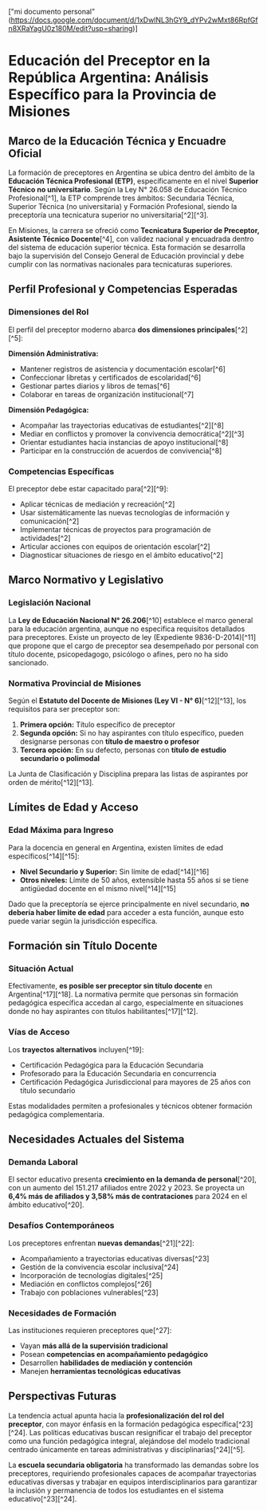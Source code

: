 ["mi documento personal"(https://docs.google.com/document/d/1xDwlNL3hGY9_dYPv2wMxt86RpfGfn8XRaYagU0z180M/edit?usp=sharing)]
# Educación del Preceptor en la República Argentina: Análisis Específico para la Provincia de Misiones

## Marco de la Educación Técnica y Encuadre Oficial

La formación de preceptores en Argentina se ubica dentro del ámbito de la **Educación Técnica Profesional (ETP)**, específicamente en el nivel **Superior Técnico no universitario**. Según la Ley N° 26.058 de Educación Técnico Profesional[^1], la ETP comprende tres ámbitos: Secundaria Técnica, Superior Técnica (no universitaria) y Formación Profesional, siendo la preceptoría una tecnicatura superior no universitaria[^2][^3].

En Misiones, la carrera se ofreció como **Tecnicatura Superior de Preceptor, Asistente Técnico Docente**[^4], con validez nacional y encuadrada dentro del sistema de educación superior técnica. Esta formación se desarrolla bajo la supervisión del Consejo General de Educación provincial y debe cumplir con las normativas nacionales para tecnicaturas superiores.

## Perfil Profesional y Competencias Esperadas

### Dimensiones del Rol

El perfil del preceptor moderno abarca **dos dimensiones principales**[^2][^5]:

**Dimensión Administrativa:**

- Mantener registros de asistencia y documentación escolar[^6]
- Confeccionar libretas y certificados de escolaridad[^6]
- Gestionar partes diarios y libros de temas[^6]
- Colaborar en tareas de organización institucional[^7]

**Dimensión Pedagógica:**

- Acompañar las trayectorias educativas de estudiantes[^2][^8]
- Mediar en conflictos y promover la convivencia democrática[^2][^3]
- Orientar estudiantes hacia instancias de apoyo institucional[^8]
- Participar en la construcción de acuerdos de convivencia[^8]


### Competencias Específicas

El preceptor debe estar capacitado para[^2][^9]:

- Aplicar técnicas de mediación y recreación[^2]
- Usar sistemáticamente las nuevas tecnologías de información y comunicación[^2]
- Implementar técnicas de proyectos para programación de actividades[^2]
- Articular acciones con equipos de orientación escolar[^2]
- Diagnosticar situaciones de riesgo en el ámbito educativo[^2]


## Marco Normativo y Legislativo

### Legislación Nacional

La **Ley de Educación Nacional N° 26.206**[^10] establece el marco general para la educación argentina, aunque no especifica requisitos detallados para preceptores. Existe un proyecto de ley (Expediente 9836-D-2014)[^11] que propone que el cargo de preceptor sea desempeñado por personal con título docente, psicopedagogo, psicólogo o afines, pero no ha sido sancionado.

### Normativa Provincial de Misiones

Según el **Estatuto del Docente de Misiones (Ley VI - N° 6)**[^12][^13], los requisitos para ser preceptor son:

1. **Primera opción:** Título específico de preceptor
2. **Segunda opción:** Si no hay aspirantes con título específico, pueden designarse personas con **título de maestro o profesor**
3. **Tercera opción:** En su defecto, personas con **título de estudio secundario o polimodal**

La Junta de Clasificación y Disciplina prepara las listas de aspirantes por orden de mérito[^12][^13].

## Límites de Edad y Acceso

### Edad Máxima para Ingreso

Para la docencia en general en Argentina, existen límites de edad específicos[^14][^15]:

- **Nivel Secundario y Superior:** Sin límite de edad[^14][^16]
- **Otros niveles:** Límite de 50 años, extensible hasta 55 años si se tiene antigüedad docente en el mismo nivel[^14][^15]

Dado que la preceptoría se ejerce principalmente en nivel secundario, **no debería haber límite de edad** para acceder a esta función, aunque esto puede variar según la jurisdicción específica.

## Formación sin Título Docente

### Situación Actual

Efectivamente, **es posible ser preceptor sin título docente** en Argentina[^17][^18]. La normativa permite que personas sin formación pedagógica específica accedan al cargo, especialmente en situaciones donde no hay aspirantes con títulos habilitantes[^17][^12].

### Vías de Acceso

Los **trayectos alternativos** incluyen[^19]:

- Certificación Pedagógica para la Educación Secundaria
- Profesorado para la Educación Secundaria en concurrencia
- Certificación Pedagógica Jurisdiccional para mayores de 25 años con título secundario

Estas modalidades permiten a profesionales y técnicos obtener formación pedagógica complementaria.

## Necesidades Actuales del Sistema

### Demanda Laboral

El sector educativo presenta **crecimiento en la demanda de personal**[^20], con un aumento del 151.217 afiliados entre 2022 y 2023. Se proyecta un **6,4% más de afiliados y 3,58% más de contrataciones** para 2024 en el ámbito educativo[^20].

### Desafíos Contemporáneos

Los preceptores enfrentan **nuevas demandas**[^21][^22]:

- Acompañamiento a trayectorias educativas diversas[^23]
- Gestión de la convivencia escolar inclusiva[^24]
- Incorporación de tecnologías digitales[^25]
- Mediación en conflictos complejos[^26]
- Trabajo con poblaciones vulnerables[^23]


### Necesidades de Formación

Las instituciones requieren preceptores que[^27]:

- Vayan **más allá de la supervisión tradicional**
- Posean **competencias en acompañamiento pedagógico**
- Desarrollen **habilidades de mediación y contención**
- Manejen **herramientas tecnológicas educativas**


## Perspectivas Futuras

La tendencia actual apunta hacia la **profesionalización del rol del preceptor**, con mayor énfasis en la formación pedagógica específica[^23][^24]. Las políticas educativas buscan resignificar el trabajo del preceptor como una función pedagógica integral, alejándose del modelo tradicional centrado únicamente en tareas administrativas y disciplinarias[^24][^5].

La **escuela secundaria obligatoria** ha transformado las demandas sobre los preceptores, requiriendo profesionales capaces de acompañar trayectorias educativas diversas y trabajar en equipos interdisciplinarios para garantizar la inclusión y permanencia de todos los estudiantes en el sistema educativo[^23][^24].



